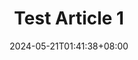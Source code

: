 ---
title: "Test Article 1"
description: ""
date: 2024-05-21T01:41:38+08:00
cascade:
  showEdit: false
  showSummary: false
  hideFeatureImage: false
draft: false
---